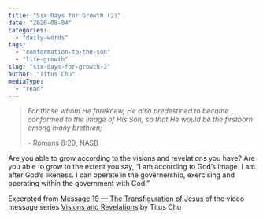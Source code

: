 ```yaml
---
title: "Six Days for Growth (2)"
date: "2020-08-04"
categories: 
  - "daily-words"
tags: 
  - "conformation-to-the-son"
  - "life-growth"
slug: "six-days-for-growth-2"
author: "Titus Chu"
mediaType: 
  - "read"
---
```


> _For those whom He foreknew, He also predestined to become conformed to the image of His Son, so that He would be the firstborn among many brethren;_
> 
> \- Romans 8:29, NASB

Are you able to grow according to the visions and revelations you have? Are you able to grow to the extent you say, “I am according to God’s image. I am after God’s likeness. I can operate in the governership, exercising and operating within the government with God.”

Excerpted from [Message 19 — The Transfiguration of Jesus](https://youtu.be/lAMjPnATzJ0) of the video message series [Visions and Revelations](http://english.thechurchincleveland.org/virtual-lords-day.html) by Titus Chu
